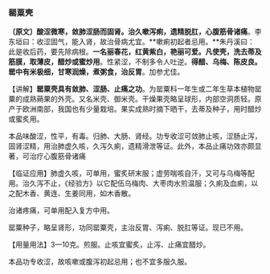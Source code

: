 ### 罂粟壳

**〔原文〕酸涩微寒，敛肺涩肠而固肾。治久嗽泻痢，遗精脱肛，心腹筋骨诸痛**。李东垣曰：收涩固气，能入肾，故治骨病尤宜。**嗽痢初起者忌用。**朱丹溪曰：此是收后药，要先除病根。**一名丽春花，红黄紫白，艳丽可爱。凡使壳，洗去蒂及筋膜，取薄皮，醋炒或蜜炒用**。性紧涩，不制多令人吐逆。**得醋、乌梅、陈皮良。罂中有米极细，甘寒润燥，煮粥食，治反胃**。加参尤佳。

【讲解】**罂粟壳具有敛肺、涩肠、止痛之功**。为罂粟科一年生或二年生草本植物罂粟的成熟蒴果的外壳。又名米壳、御米壳。干燥果壳略呈球形，内部空洞质轻。原产于欧洲南部，我国也有少量栽培。果实成熟时摘下晒干，去蒂及种子，用时醋炒或蜜炙用。

本品味酸涩，性平，有毒。归肺、大肠、肾经。功专收涩可敛肺止咳，涩肠止泻，固肾涩精，用治肺虚久咳，久泻久痢，遗精滑泄等证。此外，本品止痛功效亦颇显著，可治疗心腹筋骨诸痛

【临证应用】肺虚久咳，可单用，蜜炙研末服；虚劳喘咳自汗，又可与乌梅等配用。治久泻不止，《经验方》以它配伍乌梅肉、大枣肉水煎温服；久痢及血痢，以之配木香、黄连、生姜同用，如木香散。

治诸疼痛，可单用配入复方中用。

罂粟种子，略呈肾形，功同罂粟壳，主治反胃、泻痢、脱肛等证。现已不用。

【用量用法】3—10克。煎服。止咳宜蜜炙，止泻、止痛宜醋炒。	

本品功专收涩，故咳嗽或腹泻初起忌用；也不宜多服久服。
